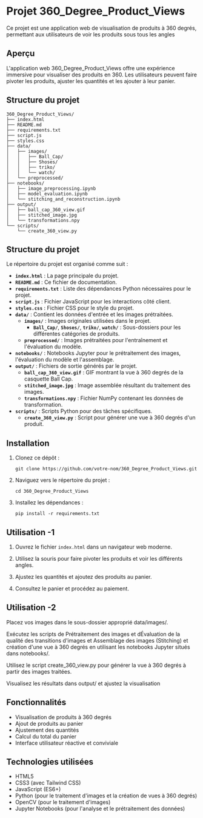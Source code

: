 # Projet 360_Degree_Product_Views

Ce projet est une application web de visualisation de produits à 360 degrés, permettant aux utilisateurs de voir les produits sous tous les angles 

## Aperçu

L'application web 360_Degree_Product_Views offre une expérience immersive pour visualiser des produits en 360. Les utilisateurs peuvent faire pivoter les produits, ajuster les quantités et les ajouter à leur panier.

## Structure du projet

```
360_Degree_Product_Views/
├── index.html
├── README.md
├── requirements.txt
├── script.js
├── styles.css
├── data/
│   ├── images/
│   │   ├── Ball_Cap/
│   │   ├── Shoses/
│   │   ├── triko/
│   │   └── watch/
│   └── preprocessed/
├── notebooks/
│   ├── image_preprocessing.ipynb
│   ├── model_evaluation.ipynb
│   └── stitching_and_reconstruction.ipynb
├── output/
│   ├── ball_cap_360_view.gif
│   ├── stitched_image.jpg
│   └── transformations.npy
└── scripts/
    └── create_360_view.py
```
## Structure du projet

Le répertoire du projet est organisé comme suit :

- **`index.html`** : La page principale du projet.
- **`README.md`** : Ce fichier de documentation.
- **`requirements.txt`** : Liste des dépendances Python nécessaires pour le projet.
- **`script.js`** : Fichier JavaScript pour les interactions côté client.
- **`styles.css`** : Fichier CSS pour le style du projet.
- **`data/`** : Contient les données d'entrée et les images prétraitées.
  - **`images/`** : Images originales utilisées dans le projet.
    - **`Ball_Cap/`**, **`Shoses/`**, **`triko/`**, **`watch/`** : Sous-dossiers pour les différentes catégories de produits.
  - **`preprocessed/`** : Images prétraitées pour l'entraînement et l'évaluation du modèle.
- **`notebooks/`** : Notebooks Jupyter pour le prétraitement des images, l'évaluation du modèle et l'assemblage.
- **`output/`** : Fichiers de sortie générés par le projet.
  - **`ball_cap_360_view.gif`** : GIF montrant la vue à 360 degrés de la casquette Ball Cap.
  - **`stitched_image.jpg`** : Image assemblée résultant du traitement des images.
  - **`transformations.npy`** : Fichier NumPy contenant les données de transformation.
- **`scripts/`** : Scripts Python pour des tâches spécifiques.
  - **`create_360_view.py`** : Script pour générer une vue à 360 degrés d'un produit.

## Installation

1. Clonez ce dépôt :
   ```
   git clone https://github.com/votre-nom/360_Degree_Product_Views.git
   ```

2. Naviguez vers le répertoire du projet :
   ```
   cd 360_Degree_Product_Views
   ```

3. Installez les dépendances :
   ```
   pip install -r requirements.txt
   ```

## Utilisation -1 

1. Ouvrez le fichier `index.html` dans un navigateur web moderne.

2. Utilisez la souris pour faire pivoter les produits et voir les différents angles.

3. Ajustez les quantités et ajoutez des produits au panier.

4. Consultez le panier et procédez au paiement.
## Utilisation -2 
  Placez vos images dans le sous-dossier approprié data/images/.

  Exécutez les scripts de Prétraitement des images  et dÉvaluation de la qualité des transitions d'images et Assemblage des images (Stitching) et création d'une vue à 360 degrés en utilisant les notebooks Jupyter situés dans notebooks/.

  Utilisez le script create_360_view.py pour générer la vue à 360 degrés à partir des images traitées.

  Visualisez les résultats dans output/ et ajustez la visualisation 

## Fonctionnalités

- Visualisation de produits à 360 degrés
- Ajout de produits au panier
- Ajustement des quantités
- Calcul du total du panier
- Interface utilisateur réactive et conviviale

## Technologies utilisées

- HTML5
- CSS3 (avec Tailwind CSS)
- JavaScript (ES6+)
- Python (pour le traitement d'images et la création de vues à 360 degrés)
- OpenCV (pour le traitement d'images)
- Jupyter Notebooks (pour l'analyse et le prétraitement des données)

